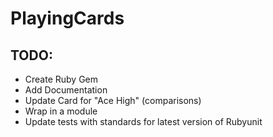 PlayingCards
============

## TODO:

* Create Ruby Gem
* Add Documentation
* Update Card for "Ace High" (comparisons)
* Wrap in a module
* Update tests with standards for latest version of Rubyunit
